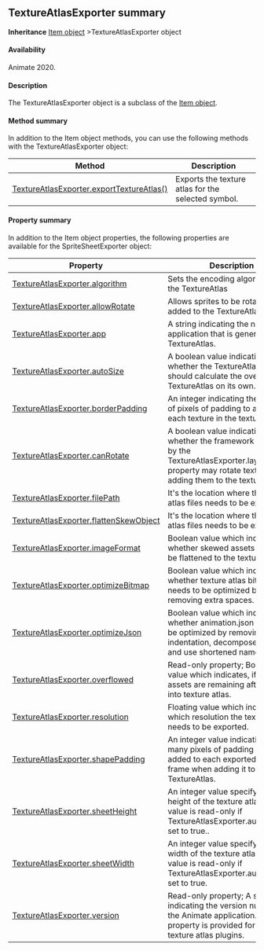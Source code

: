 ## TextureAtlasExporter summary

**Inheritance** [Item object](../Item_object/item_summary.md) >TextureAtlasExporter object

#### Availability

Animate 2020.

#### Description

The TextureAtlasExporter object is a subclass of the [Item object](../Item_object/item_summary.md).

#### Method summary

In addition to the Item object methods, you can use the following methods with the TextureAtlasExporter object:

| **Method**                                                          | **Description**                                                   |
|---------------------------------------------------------------------|-------------------------------------------------------------------|
| [TextureAtlasExporter.exportTextureAtlas()](../TextureAtlasExporter_object/TextureAtlasExporter.md)| Exports the texture atlas for the selected symbol. |

#### Property summary

In addition to the Item object properties, the following properties are available for the SpriteSheetExporter object:

| **Property**                                       | **Description**                                                                                                          |
|----------------------------------------------------|--------------------------------------------------------------------------------------------------------------------------|
| [TextureAtlasExporter.algorithm](../TextureAtlasExporter_object/TextureAtlasExporter1.md)     | Sets the encoding algorithm for the TextureAtlas                                |
| [TextureAtlasExporter.allowRotate](../TextureAtlasExporter_object/TextureAtlasExporter2.md)   | Allows sprites to be rotated when added to the TextureAtlas                                       
| [TextureAtlasExporter.app](../TextureAtlasExporter_object/TextureAtlasExporter3.md)           | A string indicating the name of the application that is generating the TextureAtlas.                                             |
| [TextureAtlasExporter.autoSize](../TextureAtlasExporter_object/TextureAtlasExporter4.md)      | A boolean value indicating whether the TextureAtlasExporter should calculate the overall size of TextureAtlas on its own.                                                                  |
| [TextureAtlasExporter.borderPadding](../TextureAtlasExporter_object/TextureAtlasExporter5.md) | An integer indicating the number of pixels of padding to add around each texture in the texture atlas.        
| [TextureAtlasExporter.canRotate](../TextureAtlasExporter_object/TextureAtlasExporter6.md)     | A boolean value indicating whether the framework specified by the TextureAtlasExporter.layoutFormat property may rotate textures when adding them to the texture atlas. |
| [TextureAtlasExporter.filePath](../TextureAtlasExporter_object/TextureAtlasExporter7.md)   | It's the location where the texture atlas files needs to be exported.    |
| [TextureAtlasExporter.flattenSkewObject](../TextureAtlasExporter_object/TextureAtlasExporter8.md)   | It's the location where the texture atlas files needs to be exported.    |
| [TextureAtlasExporter.imageFormat](../TextureAtlasExporter_object/TextureAtlasExporter9.md)   | Boolean value which indicates whether skewed assets needs to be flattened to the texture atlas..    |
| [TextureAtlasExporter.optimizeBitmap](../TextureAtlasExporter_object/TextureAtlasExporter10.md)   | Boolean value which indicates whether texture atlas bitmaps needs to be optimized by removing extra spaces.    |
| [TextureAtlasExporter.optimizeJson](../TextureAtlasExporter_object/TextureAtlasExporter11.md)   |  Boolean value which indicates whether animation.json needs to be optimized by removing indentation, decomposed matrix and use shortened names.    |
| [TextureAtlasExporter.overflowed](../TextureAtlasExporter_object/TextureAtlasExporter12.md)   | Read-only property; Boolean value which indicates, if any assets are remaining after packing into texture atlas.    |
| [TextureAtlasExporter.resolution](../TextureAtlasExporter_object/TextureAtlasExporter13.md)   | Floating value which indicates in which resolution the textures needs to be exported.    |
| [TextureAtlasExporter.shapePadding](../TextureAtlasExporter_object/TextureAtlasExporter14.md)   | An integer value indicating how many pixels of padding should be added to each exported symbol frame when adding it to the TextureAtlas.    |
| [TextureAtlasExporter.sheetHeight](../TextureAtlasExporter_object/TextureAtlasExporter15.md)   | An integer value specifying the height of the texture atlas. This value is read-only if TextureAtlasExporter.autoSize is set to true..    |
| [TextureAtlasExporter.sheetWidth](../TextureAtlasExporter_object/TextureAtlasExporter16.md)   | An integer value specifying the width of the texture atlas. This value is read-only if TextureAtlasExporter.autoSize is set to true.    |
| [TextureAtlasExporter.version](../TextureAtlasExporter_object/TextureAtlasExporter17.md)   | Read-only property; A stinrg indicating the version number of the Animate application. This property is provided for use by texture atlas plugins.    |
